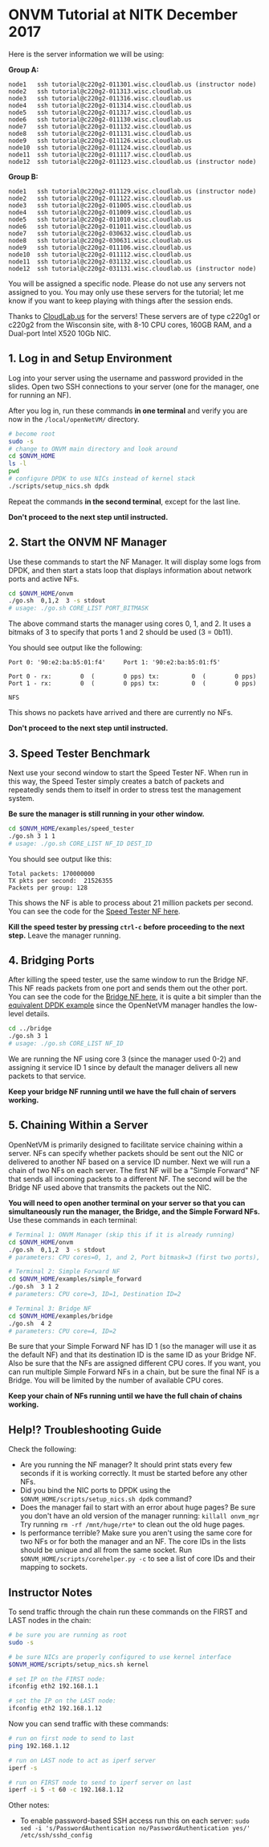 
# ONVM Tutorial at NITK December 2017

Here is the server information we will be using:

**Group A:**
```
node1   ssh tutorial@c220g2-011301.wisc.cloudlab.us (instructor node) 
node2   ssh tutorial@c220g2-011313.wisc.cloudlab.us     
node3   ssh tutorial@c220g2-011316.wisc.cloudlab.us     
node4   ssh tutorial@c220g2-011314.wisc.cloudlab.us     
node5   ssh tutorial@c220g2-011317.wisc.cloudlab.us     
node6   ssh tutorial@c220g2-011130.wisc.cloudlab.us     
node7   ssh tutorial@c220g2-011132.wisc.cloudlab.us     
node8   ssh tutorial@c220g2-011131.wisc.cloudlab.us     
node9   ssh tutorial@c220g2-011126.wisc.cloudlab.us     
node10  ssh tutorial@c220g2-011124.wisc.cloudlab.us     
node11  ssh tutorial@c220g2-011117.wisc.cloudlab.us     
node12  ssh tutorial@c220g2-011123.wisc.cloudlab.us (instructor node) 
```

**Group B:**
```
node1   ssh tutorial@c220g2-011129.wisc.cloudlab.us (instructor node) 
node2   ssh tutorial@c220g2-011122.wisc.cloudlab.us
node3   ssh tutorial@c220g2-011005.wisc.cloudlab.us
node4   ssh tutorial@c220g2-011009.wisc.cloudlab.us
node5   ssh tutorial@c220g2-011010.wisc.cloudlab.us
node6   ssh tutorial@c220g2-011011.wisc.cloudlab.us
node7   ssh tutorial@c220g2-030632.wisc.cloudlab.us
node8   ssh tutorial@c220g2-030631.wisc.cloudlab.us
node9   ssh tutorial@c220g2-011106.wisc.cloudlab.us
node10  ssh tutorial@c220g2-011112.wisc.cloudlab.us
node11  ssh tutorial@c220g2-031132.wisc.cloudlab.us
node12  ssh tutorial@c220g2-031131.wisc.cloudlab.us (instructor node) 
```

You will be assigned a specific node.  Please do not use any servers not assigned to you. You may only use these servers for the tutorial; let me know if you want to keep playing with things after the session ends.

Thanks to [CloudLab.us](http://cloudlab.us) for the servers! These servers are of type c220g1 or c220g2 from the Wisconsin site, with 8-10 CPU cores, 160GB RAM, and a Dual-port Intel X520 10Gb NIC.

## 1. Log in and Setup Environment

Log into your server using the username and password provided in the slides. Open two SSH connections to your server (one for the manager, one for running an NF).

After you log in, run these commands **in one terminal** and verify you are now in the `/local/openNetVM/` directory.
```bash
# become root
sudo -s
# change to ONVM main directory and look around
cd $ONVM_HOME
ls -l
pwd
# configure DPDK to use NICs instead of kernel stack
./scripts/setup_nics.sh dpdk
```

Repeat the commands **in the second terminal**, except for the last line.

**Don't proceed to the next step until instructed.**

## 2. Start the ONVM NF Manager

Use these commands to start the NF Manager. It will display some logs from DPDK, and then start a stats loop that displays information about network ports and active NFs.

```bash
cd $ONVM_HOME/onvm
./go.sh  0,1,2  3 -s stdout
# usage: ./go.sh CORE_LIST PORT_BITMASK
```
The above command starts the manager using cores 0, 1, and 2. It uses a bitmaks of 3 to specify that ports 1 and 2 should be used (3 = 0b11).

You should see output like the following:
```
Port 0: '90:e2:ba:b5:01:f4'     Port 1: '90:e2:ba:b5:01:f5'

Port 0 - rx:        0  (        0 pps) tx:         0  (        0 pps)
Port 1 - rx:        0  (        0 pps) tx:         0  (        0 pps)

NFS
```
This shows no packets have arrived and there are currently no NFs.

**Don't proceed to the next step until instructed.**

## 3. Speed Tester Benchmark
Next use your second window to start the Speed Tester NF.  When run in this way, the Speed Tester simply creates a batch of packets and repeatedly sends them to itself in order to stress test the management system.

**Be sure the manager is still running in your other window.**

```bash
cd $ONVM_HOME/examples/speed_tester
./go.sh 3 1 1
# usage: ./go.sh CORE_LIST NF_ID DEST_ID
```

You should see output like this:
```
Total packets: 170000000
TX pkts per second:  21526355
Packets per group: 128
```
This shows the NF is able to process about 21 million packets per second. You can see the code for the [Speed Tester NF here](https://github.com/sdnfv/openNetVM/blob/develop/examples/simple_forward/forward.c#L152).

**Kill the speed tester by pressing `ctrl-c` before proceeding to the next step.**  Leave the manager running.


## 4. Bridging Ports
After killing the speed tester, use the same window to run the Bridge NF.  This NF reads packets from one port and sends them out the other port. You can see the code for the [Bridge NF here](https://github.com/sdnfv/openNetVM/blob/develop/examples/bridge/bridge.c#L141), it is quite a bit simpler than the [equivalent DPDK example](https://github.com/sdnfv/onvm-dpdk/blob/onvm/examples/skeleton/basicfwd.c) since the OpenNetVM manager handles the low-level details.

```bash
cd ../bridge
./go.sh 3 1
# usage: ./go.sh CORE_LIST NF_ID
```
We are running the NF using core 3 (since the manager used 0-2) and assigning it service ID 1 since by default the manager delivers all new packets to that service. 

**Keep your bridge NF running until we have the full chain of servers working.**

## 5. Chaining Within a Server
OpenNetVM is primarily designed to facilitate service chaining within a server. NFs can specify whether packets should be sent out the NIC or delivered to another NF based on a service ID number. Next we will run a chain of two NFs on each server. The first NF will be a "Simple Forward" NF that sends all incoming packets to a different NF. The second will be the Bridge NF used above that transmits the packets out the NIC.

**You will need to open another terminal on your server so that you can simultaneously run the manager, the Bridge, and the Simple Forward NFs.** Use these commands in each terminal:

```bash
# Terminal 1: ONVM Manager (skip this if it is already running)
cd $ONVM_HOME/onvm
./go.sh  0,1,2  3 -s stdout
# parameters: CPU cores=0, 1, and 2, Port bitmask=3 (first two ports), and send stats to stdout

# Terminal 2: Simple Forward NF
cd $ONVM_HOME/examples/simple_forward
./go.sh  3 1 2
# parameters: CPU core=3, ID=1, Destination ID=2

# Terminal 3: Bridge NF
cd $ONVM_HOME/examples/bridge
./go.sh  4 2
# parameters: CPU core=4, ID=2

```
Be sure that your Simple Forward NF has ID 1 (so the manager will use it as the default NF) and that its destination ID is the same ID as your Bridge NF. Also be sure that the NFs are assigned different CPU cores. If you want, you can run multiple Simple Forward NFs in a chain, but be sure the final NF is a Bridge. You will be limited by the number of available CPU cores.

**Keep your chain of NFs running until we have the full chain of chains working.**


## Help!? Troubleshooting Guide
Check the following:
  - Are you running the NF manager?  It should print stats every few seconds if it is working correctly. It must be started before any other NFs.
  - Did you bind the NIC ports to DPDK using the `$ONVM_HOME/scripts/setup_nics.sh dpdk` command?
  - Does the manager fail to start with an error about huge pages? Be sure you don't have an old version of the manager running: `killall onvm_mgr` Try running `rm -rf /mnt/huge/rte*` to clean out the old huge pages.
  - Is performance terrible?  Make sure you aren't using the same core for two NFs or for both the manager and an NF.  The core IDs in the lists should be unique and all from the same socket.  Run `$ONVM_HOME/scripts/corehelper.py -c` to see a list of core IDs and their mapping to sockets.

## Instructor Notes
To send traffic through the chain run these commands on the FIRST and LAST nodes in the chain:
```bash
# be sure you are running as root
sudo -s

# be sure NICs are properly configured to use kernel interface
$ONVM_HOME/scripts/setup_nics.sh kernel

# set IP on the FIRST node:
ifconfig eth2 192.168.1.1

# set the IP on the LAST node:
ifconfig eth2 192.168.1.12

```

Now you can send traffic with these commands:
```bash
# run on first node to send to last
ping 192.168.1.12

# run on LAST node to act as iperf server
iperf -s

# run on FIRST node to send to iperf server on last
iperf -i 5 -t 60 -c 192.168.1.12
```

Other notes:
 - To enable password-based SSH access run this on each server: `sudo sed -i 's/PasswordAuthentication no/PasswordAuthentication yes/' /etc/ssh/sshd_config`
